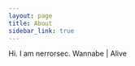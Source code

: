 ```yaml
---
layout: page
title: About
sidebar_link: true
---
```


<p class="message">
  Hi. I am nerrorsec. Wannabe | Alive
</p>
